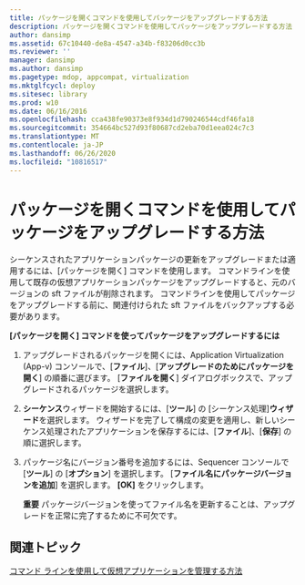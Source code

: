 ```yaml
---
title: パッケージを開くコマンドを使用してパッケージをアップグレードする方法
description: パッケージを開くコマンドを使用してパッケージをアップグレードする方法
author: dansimp
ms.assetid: 67c10440-de8a-4547-a34b-f83206d0cc3b
ms.reviewer: ''
manager: dansimp
ms.author: dansimp
ms.pagetype: mdop, appcompat, virtualization
ms.mktglfcycl: deploy
ms.sitesec: library
ms.prod: w10
ms.date: 06/16/2016
ms.openlocfilehash: cca438fe90373e8f934d1d790246544cdf46fa18
ms.sourcegitcommit: 354664bc527d93f80687cd2eba70d1eea024c7c3
ms.translationtype: MT
ms.contentlocale: ja-JP
ms.lasthandoff: 06/26/2020
ms.locfileid: "10816517"
---
```

# パッケージを開くコマンドを使用してパッケージをアップグレードする方法


シーケンスされたアプリケーションパッケージの更新をアップグレードまたは適用するには、[パッケージを開く] コマンドを使用します。 コマンドラインを使用して既存の仮想アプリケーションパッケージをアップグレードすると、元のバージョンの sft ファイルが削除されます。 コマンドラインを使用してパッケージをアップグレードする前に、関連付けられた sft ファイルをバックアップする必要があります。

**[パッケージを開く] コマンドを使ってパッケージをアップグレードするには**

1.  アップグレードされるパッケージを開くには、Application Virtualization (App-v) コンソールで、[**ファイル**]、[**アップグレードのためにパッケージを開く**] の順番に選びます。 [**ファイルを開く**] ダイアログボックスで、アップグレードされるパッケージを選択します。

2.  **シーケンス**ウィザードを開始するには、[**ツール**] の [シーケンス処理]**ウィザード**を選択します。 ウィザードを完了して構成の変更を適用し、新しいシーケンス処理されたアプリケーションを保存するには、[**ファイル**]、[**保存**] の順に選択します。

3.  パッケージ名にバージョン番号を追加するには、Sequencer コンソールで [**ツール**] の [**オプション**] を選択します。 [**ファイル名にパッケージバージョンを追加**] を選択します。 **[OK]** をクリックします。

    **重要** パッケージバージョンを使ってファイル名を更新することは、アップグレードを正常に完了するために不可欠です。

     

## 関連トピック


[コマンド ラインを使用して仮想アプリケーションを管理する方法](how-to-manage-virtual-applications-using-the-command-line.md)

 

 





